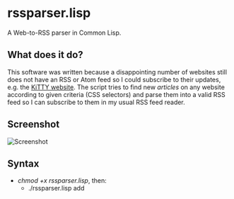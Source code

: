 # rssparser.lisp

A Web-to-RSS parser in Common Lisp.

## What does it do?

This software was written because a disappointing number of websites still does not have an RSS or Atom feed so I could subscribe to their updates, e.g. the [KiTTY website](https://www.9bis.net/kitty/?action=news&zone=en). The script tries to find new *articles* on any website according to given criteria (CSS selectors) and parse them into a valid RSS feed so I can subscribe to them in my usual RSS feed reader.

## Screenshot

![Screenshot](http://i.imgur.com/fzkvW9H.png)

## Syntax

* *chmod +x rssparser.lisp*, then:
  * ./rssparser.lisp add *<Title> <URL> <EntrySelector> <TitleSelector> [<ContentSelector>]*
  * ./rssparser.lisp delete *<ID>*
  * ./rssparser.lisp list
  * ./rssparser.lisp export *<ID>*

***Run a simple web interface on port 5000:***

* ./rssparser.lisp webserver

***Cronjob or manual feed creation command:***

* ./rssparser.lisp parse

Supported *selectors* are all valid [CSS selectors](http://www.w3schools.com/cssref/css_selectors.asp). If you don't specify a `ContentSelector` when adding a new feed, `rssparser.lisp` will use "Generated with rssparser.lisp." as every feed item's body.

### Example

If you want to subscribe to the KiTTY website, you can either use the web interface or perform the following commands:

    % ./rssparser.lisp add "KiTTY" "https://www.9bis.net/kitty/?action=news&zone=en" ".news" "h1" ""
    Success!

    % ./rssparser.lisp parse

    % ./rssparser.lisp list
    1 feed is set up:

    ID: 23  Title:        KiTTY
            URL:          https://www.9bis.net/kitty/?action=news&zone=en
            Last success: Sun, 27 Mar 2016 17:54:18 +0200

By default, the KiTTY website feed will be stored as `feeds/feed23.xml` then.

## Requirements

You'll need the files from this repository and [SBCL](http://www.sbcl.org) with [Quicklisp](http://www.quicklisp.org) set up. [SQLite3](https://sqlite3.org) should be available. Also, you should create a folder where your feed files should be created (`./feeds` by default). Hard links are allowed.

### Packages

Usually, Quicklisp should install the required packages for you. If you want to install them manually, `rssparser.lisp` currently requires these:

* `datafly`
* `hunchentoot`
* `cl-who`
* `parenscript`
* `smackjack`
* `lass`
* `cl-ppcre`
* `dexador`
* `clss`
* `plump`
* `plump-sexp`
* `local-time`
* `xml-emitter`

### SQLite schema

The `feeds.db` file has the following schema:

    CREATE TABLE feeds (
      id integer primary key autoincrement,
      feedtitle text not null,
      url text not null,
      entryselector text not null,
      titleselector text not null,
      contentselector text not null,
      lastsuccess integer
    );

    CREATE TABLE entries (
      id integer primary key autoincrement,
      feedid integer,
      title text not null,
      contents blob,
      url text not null,
      timestamp integer
    );

### Exporting feeds into a new database

If you want to transfer one or more of your stored feeds into a new database, that's what the `export` command is for:

    % ./rssparser.lisp export 23
    Execute this SQL command to add this feed to a new database:
      INSERT INTO feeds ('feedtitle', 'url', 'entryselector', 'titleselector', 'contentselector') VALUES ('KiTTy', 'https://www.9bis.net/kitty/?action=news&zone=en', '.news', 'h1', '');

## Configuration

You can set a couple of parameters in the `config.lisp` file:

* `+database-file+`: The SQLite database file. (Default: `feeds.db`.) Note that this file *needs* to be accessible for the RSS parser to work!
* `+feed-folder+`: The folder where the feed files should be created. (Default: `feeds/`.) The script *needs* to be able to create files there; it checks its permissions automatically and informs you if it needs some help.
* `+max-items-per-feed+`: The maximum number of items per feed. (Default: `50`.)
* `+feed-cleanup+`: If set to `t` (which is the default value), the `entries` table will automatically be purged from old entries (only *2 * `+max-items-per-feed+`* are kept). Set this to `nil` if you want to bloat your database.
* `+remove-dead-feeds+`: If set to `t`, a website which is not reachable anymore will automatically be removed from your feed list. The parser will inform you of that so if you run `rssparser.lisp` as a cronjob, you'll see what happened in your logfiles.
* `+webserver-port+`: The port to run the webserver on when `rssparser.lisp webserver` is executed. It should be available through your firewall. (Default: `5000`.)

